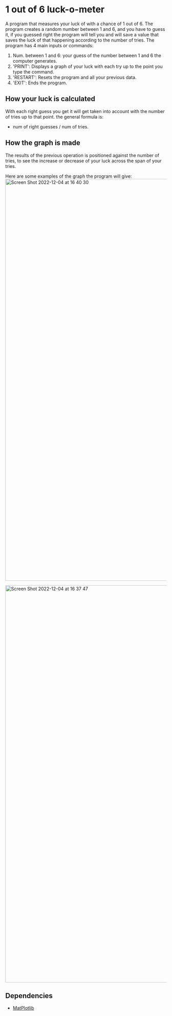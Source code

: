 # 1 out of 6 luck-o-meter

A program that measures your luck of  with a chance of 1 out of 6. The program creates a random number between 1 and 6, and you have to guess it, if you guessed right the program will tell you and will save a value that saves the luck of that happening according to the number of tries. The program has 4 main inputs or commands:
1. Num. between 1 and 6: your guess of the number between 1 and 6 the computer generates.
2. 'PRINT': Displays a graph of your luck with each try up to the point you type the command.
3. 'RESTART': Resets the program and all your previous data.
4. 'EXIT': Ends the program.

## How your luck is calculated
With each right guess you get it will get taken into account with the number of tries up to that point. the general formula is:
- num of right guesses / num of tries. 

## How the graph is made
The results of the previous operation is positioned against the number of tries, to see the increase or decrease of your luck across the span of your tries.

Here are some examples of the graph the program will give:
<img width="1252" alt="Screen Shot 2022-12-04 at 16 40 30" src="https://user-images.githubusercontent.com/111297109/205519862-e45a8776-cd3a-4afe-88bc-809d996d626c.png">


<img width="1237" alt="Screen Shot 2022-12-04 at 16 37 47" src="https://user-images.githubusercontent.com/111297109/205522272-05d00374-b7e5-418c-9365-102912ef924c.png">

## Dependencies
- [MatPlotlib](https://matplotlib.org/)

